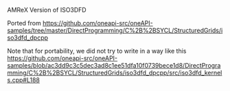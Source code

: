 AMReX Version of ISO3DFD

Ported from https://github.com/oneapi-src/oneAPI-samples/tree/master/DirectProgramming/C%2B%2BSYCL/StructuredGrids/iso3dfd_dpcpp

Note that for portability, we did not try to write in a way like this https://github.com/oneapi-src/oneAPI-samples/blob/ac3dd9c3c5dec3ad8c1ee51dfa10f0739bece1d8/DirectProgramming/C%2B%2BSYCL/StructuredGrids/iso3dfd_dpcpp/src/iso3dfd_kernels.cpp#L188

